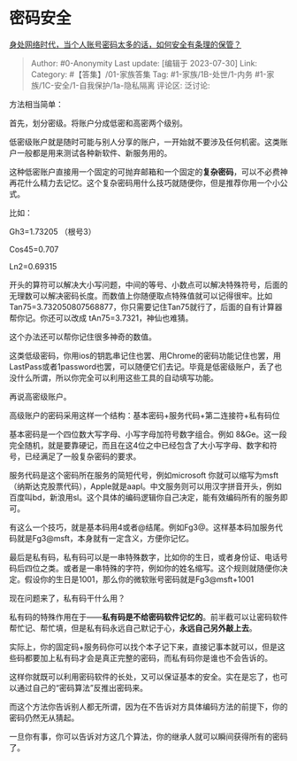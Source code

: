 # 密码安全
[身处网络时代，当个人账号密码太多的话，如何安全有条理的保管？](https://www.zhihu.com/question/22485083/answer/3132193534)

> Author: #0-Anonymity
> Last update: [编辑于 2023-07-30]
> Link:
> Category: #【答集】/01-家族答集
> Tag: #1-家族/1B-处世/1-内务 #1-家族/1C-安全/1-自我保护/1a-隐私隔离
> 评论区:
> 泛讨论:

方法相当简单：

首先，划分密级。将账户分成低密和高密两个级别。

低密级账户就是随时可能与别人分享的账户，一开始就不要涉及任何机密。这类账户一般都是用来测试各种新软件、新服务用的。

这种低密账户直接用一个固定的可抛弃邮箱和一个固定的**复杂密码**，可以不必费神再花什么精力去记忆。这个复杂密码用什么技巧就随便你，但是推荐你用一个小公式。

比如：

Gh3=1.73205 （根号3）

Cos45=0.707

Ln2=0.69315

开头的算符可以解决大小写问题，中间的等号、小数点可以解决特殊符号，后面的无理数可以解决密码长度。而数值上你随便取点特殊值就可以记得很牢。比如 Tan75=3.732050807568877，你只需要记住Tan75就行了，后面的自有计算器帮你记。你还可以改成 tAn75=3.7321，神仙也难猜。

这个办法还可以帮你记住很多神奇的数值。

这类低级密码，你用ios的钥匙串记住也罢、用Chrome的密码功能记住也罢，用LastPass或者1password也罢，可以随便它们去记。毕竟是低密级账户，丢了也没什么所谓，所以你完全可以利用这些工具的自动填写功能。

再说高密级账户。

高级账户的密码采用这样一个结构：基本密码+服务代码+第二连接符+私有码位

基本密码是一个四位数大写字母、小写字母加符号数字组合。例如 8&Ge。这一段完全随机，就是要靠硬记，而且在这4位之中已经包含了大小写字母、数字和符号，已经满足了一般复杂密码的要求。

服务代码是这个密码所在服务的简短代号，例如microsoft 你就可以缩写为msft（纳斯达克股票代码），Apple就是aapl。中文服务则可以用汉字拼音开头，例如百度叫bd，新浪用sl。这个具体的编码逻辑你自己决定，能有效编码所有的服务即可。

有这么一个技巧，就是基本码用4或者@结尾。例如Fg3@。这样基本码加服务代码就是Fg3@msft，本身就有一定含义，方便你记忆。

最后是私有码，私有码可以是一串特殊数字，比如你的生日，或者身份证、电话号码后四位之类。或者是一串特殊的字符，例如你的姓名缩写。这个规则就随便你决定。假设你的生日是1001，那么你的微软账号密码就是Fg3@msft+1001

现在问题来了，私有码干什么用？

私有码的特殊作用在于——**私有码是不给密码软件记忆的**。前半截可以让密码软件帮忙记、帮忙填，但是私有码永远自己默记于心，**永远自己另外敲上去**。

实际上，你的固定码+服务码你可以找个本子记下来，直接记事本就可以，但是这些码都要加上私有码才会是真正完整的密码，而私有码你是谁也不会告诉的。

这样你就既可以利用密码软件的长处，又可以保证基本的安全。实在是忘了，也可以通过自己的“密码算法”反推出密码来。

而这个方法你告诉别人都无所谓，因为在不告诉对方具体编码方法的前提下，你的密码仍然无从猜起。

一旦你有事，你可以告诉对方这几个算法，你的继承人就可以瞬间获得所有的密码了。
